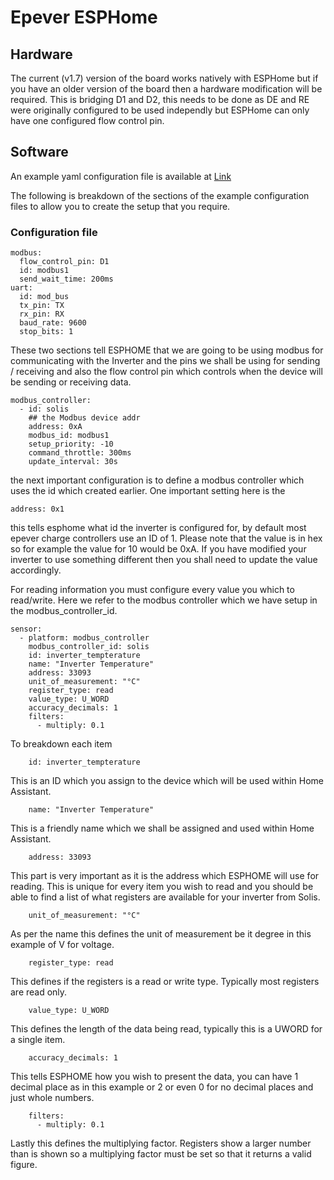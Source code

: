 # Epever ESPHome


## Hardware

The current (v1.7) version of the board works natively with ESPHome but if you have an older version of the board then a hardware modification will be required.  This is bridging D1 and D2, this needs to be done as DE and RE were originally configured to be used independly but ESPHome can only have one configured flow control pin.

## Software
An example yaml configuration file is available at [Link](https://github.com/chickey/RS485-WiFi-EPEver/blob/441866bb0d11743ace54229ebb18a21bdd3c3f84/epever.yaml)

The following is breakdown of the sections of the example configuration files to allow you to create the setup that you require.

### Configuration file

```
modbus:
  flow_control_pin: D1
  id: modbus1
  send_wait_time: 200ms  
uart:
  id: mod_bus
  tx_pin: TX
  rx_pin: RX
  baud_rate: 9600
  stop_bits: 1
```

These two sections tell ESPHOME that we are going to be using modbus for communicating with the Inverter and the pins we shall be using for sending / receiving and also the flow control pin which controls when the device will be sending or receiving data.

```
modbus_controller:
  - id: solis
    ## the Modbus device addr
    address: 0xA
    modbus_id: modbus1
    setup_priority: -10
    command_throttle: 300ms
    update_interval: 30s
```

the next important configuration is to define a modbus controller which uses the id which created earlier.  One important setting here is the

```
address: 0x1
```

this tells esphome what id the inverter is configured for, by default most epever charge controllers use an ID of 1.  Please note that the value is in hex so for example the value for 10 would be 0xA.  If you have modified your inverter to use something different then you shall need to update the value accordingly.

For reading information you must configure every value you which to read/write.  Here we refer to the modbus controller which we have setup in the modbus_controller_id.  
```
sensor:
  - platform: modbus_controller
    modbus_controller_id: solis
    id: inverter_tempterature
    name: "Inverter Temperature"
    address: 33093
    unit_of_measurement: "°C" 
    register_type: read
    value_type: U_WORD
    accuracy_decimals: 1
    filters:
      - multiply: 0.1
```

To breakdown each item

```
    id: inverter_tempterature
```
This is an ID which you assign to the device which will be used within Home Assistant.
```
    name: "Inverter Temperature"
```
This is a friendly name which we shall be assigned and used within Home Assistant.
```
    address: 33093
```
This part is very important as it is the address which ESPHOME will use for reading. This is unique for every item you wish to read and you should be able to find a list of what registers are available for your inverter from Solis.
```
    unit_of_measurement: "°C" 
```
As per the name this defines the unit of measurement be it degree in this example of V for voltage.
```
    register_type: read
```
This defines if the registers is a read or write type.  Typically most registers are read only.
```
    value_type: U_WORD
```
This defines the length of the data being read, typically this is a UWORD for a single item.
```
    accuracy_decimals: 1
```
This tells ESPHOME how you wish to present the data, you can have 1 decimal place as in this example or 2 or even 0 for no decimal places and just whole numbers.
```
    filters:
      - multiply: 0.1
```
Lastly this defines the multiplying factor.  Registers show a larger number than is shown so a multiplying factor must be set so that it returns a valid figure.